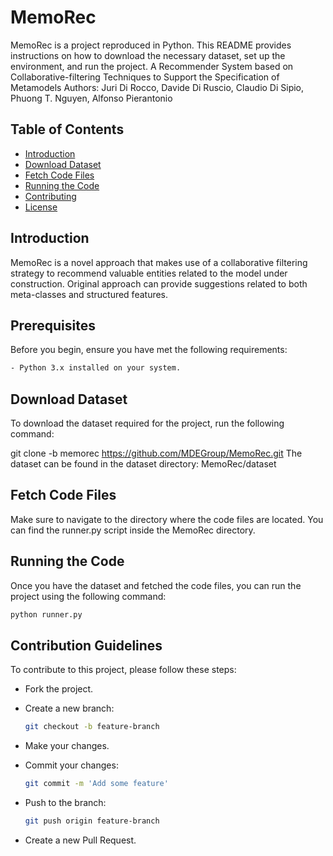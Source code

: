 # MemoRec

MemoRec is a project reproduced in Python. This README provides instructions on how to download the necessary dataset, set up the environment, and run the project.
A Recommender System based on Collaborative-filtering Techniques to Support the Specification of Metamodels
Authors: Juri Di Rocco, Davide Di Ruscio, Claudio Di Sipio, Phuong T. Nguyen, Alfonso Pierantonio

## Table of Contents

- [Introduction](#introduction)
- [Download Dataset](#download-dataset)
- [Fetch Code Files](#fetch-code-files)
- [Running the Code](#running-the-code)
- [Contributing](#contributing)
- [License](#license)

## Introduction
MemoRec is a novel approach that makes use of a collaborative filtering strategy to recommend valuable entities related to the model under construction. Original approach can provide suggestions related to both meta-classes and structured features.

## Prerequisites

Before you begin, ensure you have met the following requirements:
```bash
- Python 3.x installed on your system.
```

## Download Dataset
To download the dataset required for the project, run the following command:

git clone -b memorec https://github.com/MDEGroup/MemoRec.git
The dataset can be found in the dataset directory:
MemoRec/dataset

## Fetch Code Files
Make sure to navigate to the directory where the code files are located. You can find the runner.py script inside the MemoRec directory.

## Running the Code
Once you have the dataset and fetched the code files, you can run the project using the following command:
```bash
python runner.py
```


## Contribution Guidelines

To contribute to this project, please follow these steps:

- Fork the project.
- Create a new branch:
  ```bash
  git checkout -b feature-branch
  ```

- Make your changes.
- Commit your changes:
  ```bash
  git commit -m 'Add some feature'
  ```
- Push to the branch:
  ```bash
  git push origin feature-branch
  ```
- Create a new Pull Request.
